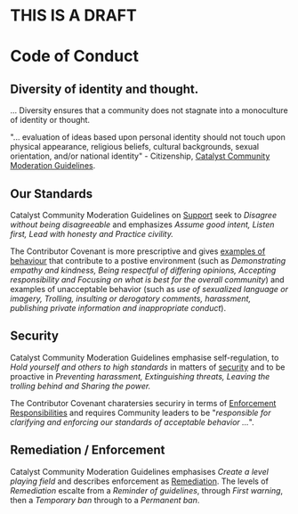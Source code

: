 # THIS IS A DRAFT

# Code of Conduct

## Diversity of identity and thought.

... Diversity ensures that a community does not stagnate into a monoculture of identity or thought.

"... evaluation of ideas based upon personal identity should not touch upon physical appearance, religious beliefs, cultural backgrounds, sexual orientation, and/or national identity" - Citizenship, [Catalyst Community Moderation Guidelines](Documents/Reference/Code-of-Conduct/Catalyst-Community-Moderation-Guidelines.md#citizenship).

## Our Standards 

Catalyst Community Moderation Guidelines on [Support](Documents/Reference/Code-of-Conduct/Catalyst-Community-Moderation-Guidelines.md#support) seek to *Disagree without being disagreeable* and emphasizes *Assume good intent, Listen first, Lead with honesty and Practice civility.*

The Contributor Covenant is more prescriptive and gives [examples of behaviour](Documents/Reference/Code-of-Conduct/Contributor-Covenant-Code%20of%20Conduct.md#our-standards) that contribute to a postive environment (such as *Demonstrating empathy and kindness, Being respectful of differing opinions, Accepting responsibility and Focusing on what is best for the overall community*) and examples of unacceptable behavior (such as *use of sexualized language or imagery, Trolling, insulting or derogatory comments, harassment, publishing private information and inappropriate conduct*).

## Security

Catalyst Community Moderation Guidelines emphasise self-regulation, to *Hold yourself and others to high standards* in matters of [security](Documents/Reference/Code-of-Conduct/Catalyst-Community-Moderation-Guidelines.md#security) and to be proactive in *Preventing harassment, Extinguishing threats, Leaving the trolling behind and Sharing the power.*

The Contributor Covenant charatersies securiry in terms of [Enforcement Responsibilities](Documents/Reference/Code-of-Conduct/Contributor-Covenant-Code%20of%20Conduct.md#enforcement-responsibilities) and requires Community leaders to be "*responsible for clarifying and enforcing our standards of acceptable behavior ...*".


## Remediation / Enforcement

Catalyst Community Moderation Guidelines emphasises *Create a level playing field* and describes enforcement as [Remediation](Documents/Reference/Code-of-Conduct/Catalyst-Community-Moderation-Guidelines.md#remediation). The levels of *Remediation* escalte from a *Reminder of guidelines*, through *First warning*, then a *Temporary ban* through to a *Permanent ban*.
